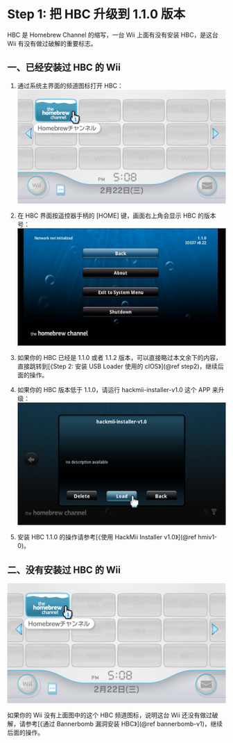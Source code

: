 # Step 1: 把 HBC 升级到 1.1.0 版本

HBC 是 Homebrew Channel 的缩写，一台 Wii 上面有没有安装 HBC，是这台 Wii 有没有做过破解的重要标志。

## 一、已经安装过 HBC 的 Wii

1. 通过系统主界面的频道图标打开 HBC：<br/>
  ![](./hbc-icon.png)

2. 在 HBC 界面按遥控器手柄的 [HOME] 键，画面右上角会显示 HBC 的版本号：<br/>
  ![](./hbc-1.1.0.png)

3. 如果你的 HBC 已经是 1.1.0 或者 1.1.2 版本，可以直接略过本文余下的内容，直接跳转到[《Step 2: 安装 USB Loader 使用的 cIOS》](@ref step2)，继续后面的操作。

4. 如果你的 HBC 版本低于 1.1.0，请运行 hackmii-installer-v1.0 这个 APP 来升级：<br/>
  ![](./hmiv1.0.png)

5. 安装 HBC 1.1.0 的操作请参考[《使用 HackMii Installer v1.0》](@ref hmiv1-0)。


## 二、没有安装过 HBC 的 Wii

  ![](./hbc-icon.png)

如果你的 Wii 没有上面图中的这个 HBC 频道图标，说明这台 Wii 还没有做过破解，请参考[《通过 Bannerbomb 漏洞安装 HBC》](@ref bannerbomb-v1)，继续后面的操作。
